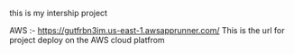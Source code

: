 this is my intership project



AWS :- https://gutfrbn3im.us-east-1.awsapprunner.com/ 
This is the url for project deploy on the AWS cloud platfrom